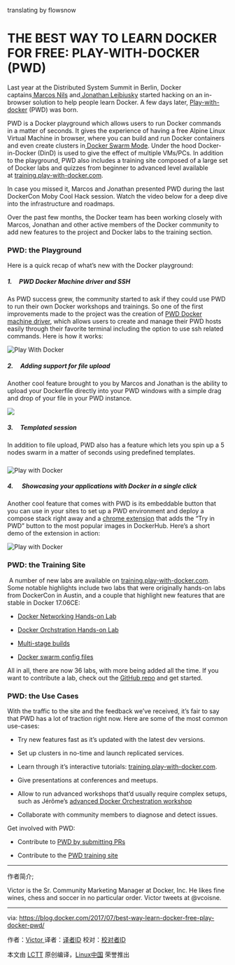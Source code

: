 translating by flowsnow

THE BEST WAY TO LEARN DOCKER FOR FREE: PLAY-WITH-DOCKER (PWD)
============================================================


Last year at the Distributed System Summit in Berlin, Docker captains[ Marcos Nils][15] and[ Jonathan Leibiusky][16] started hacking on an in-browser solution to help people learn Docker. A few days later, [Play-with-docker][17] (PWD) was born. 

PWD is a Docker playground which allows users to run Docker commands in a matter of seconds. It gives the experience of having a free Alpine Linux Virtual Machine in browser, where you can build and run Docker containers and even create clusters in[ Docker Swarm Mode][18]. Under the hood Docker-in-Docker (DinD) is used to give the effect of multiple VMs/PCs. In addition to the playground, PWD also includes a training site composed of a large set of Docker labs and quizzes from beginner to advanced level available at [training.play-with-docker.com][19].

In case you missed it, Marcos and Jonathan presented PWD during the last DockerCon Moby Cool Hack session. Watch the video below for a deep dive into the infrastructure and roadmaps.


Over the past few months, the Docker team has been working closely with Marcos, Jonathan and other active members of the Docker community to add new features to the project and Docker labs to the training section.

### PWD: the Playground

Here is a quick recap of what’s new with the Docker playground:

##### 1\.     PWD Docker Machine driver and SSH

As PWD success grew, the community started to ask if they could use PWD to run their own Docker workshops and trainings. So one of the first improvements made to the project was the creation of [PWD Docker machine driver][20], which allows users to create and manage their PWD hosts easily through their favorite terminal including the option to use ssh related commands. Here is how it works:

![Play With Docker](https://i2.wp.com/blog.docker.com/wp-content/uploads/ssh.gif?zoom=1.5625&resize=710%2C446&ssl=1)

##### 2\.     Adding support for file upload

Another cool feature brought to you by Marcos and Jonathan is the ability to upload your Dockerfile directly into your PWD windows with a simple drag and drop of your file in your PWD instance.

![](https://i0.wp.com/blog.docker.com/wp-content/uploads/pwd_upload-1.gif?zoom=1.5625&resize=710%2C406&ssl=1)

##### 3\.     Templated session

In addition to file upload, PWD also has a feature which lets you spin up a 5 nodes swarm in a matter of seconds using predefined templates.

##### 
![Play with Docker](https://i1.wp.com/blog.docker.com/wp-content/uploads/templated-session-1.gif?zoom=1.5625&resize=710%2C412&ssl=1)

##### 4\.      Showcasing your applications with Docker in a single click

Another cool feature that comes with PWD is its embeddable button that you can use in your sites to set up a PWD environment and deploy a compose stack right away and a [chrome extension][21] that adds the “Try in PWD” button to the most popular images in DockerHub. Here’s a short demo of the extension in action:

 ![Play with Docker](https://lh5.googleusercontent.com/FqIHfES8KdNCY7YT9fZb5DbL7WYq6Qwb30RgubXix2x2ImJkaHrsEBZbb4rAxilhxgNmu56cQWZHiAbft3ox_T7UXn5oQRtRuxjrFhqRSiSXwFRJcLq6cWiAyg-pFddiJIVs0rY) 

### PWD: the Training Site

 A number of new labs are available on [training.play-with-docker.com][22]. Some notable highlights include two labs that were originally hands-on labs from DockerCon in Austin, and a couple that highlight new features that are stable in Docker 17.06CE:

*   [Docker Networking Hands-on Lab][1]

*   [Docker Orchstration Hands-on Lab][2]

*   [Multi-stage builds][3]

*   [Docker swarm config files][4]

All in all, there are now 36 labs, with more being added all the time. If you want to contribute a lab, check out the [GitHub repo][23] and get started.

### PWD: the Use Cases

With the traffic to the site and the feedback we’ve received, it’s fair to say that PWD has a lot of traction right now. Here are some of the most common use-cases:

*   Try new features fast as it’s updated with the latest dev versions.

*   Set up clusters in no-time and launch replicated services.

*   Learn through it’s interactive tutorials: [training.play-with-docker.com][5].

*   Give presentations at conferences and meetups.

*   Allow to run advanced workshops that’d usually require complex setups, such as Jérôme’s [advanced Docker Orchestration workshop][6]

*   Collaborate with community members to diagnose and detect issues.

Get involved with PWD:

*   Contribute to [PWD by submitting PRs][7]

*   Contribute to the [PWD training site][8]

--------------------------------------------------------------------------------

作者简介;

Victor is the Sr. Community Marketing Manager at Docker, Inc. He likes fine wines, chess and soccer in no particular order. Victor tweets at @vcoisne.



--------------------------------------------------------------------------------

via: https://blog.docker.com/2017/07/best-way-learn-docker-free-play-docker-pwd/

作者：[Victor ][a]
译者：[译者ID](https://github.com/译者ID)
校对：[校对者ID](https://github.com/校对者ID)

本文由 [LCTT](https://github.com/LCTT/TranslateProject) 原创编译，[Linux中国](https://linux.cn/) 荣誉推出

[a]:https://blog.docker.com/author/victor_c/
[1]:http://training.play-with-docker.com/docker-networking-hol/
[2]:http://training.play-with-docker.com/orchestration-hol/
[3]:http://training.play-with-docker.com/multi-stage/
[4]:http://training.play-with-docker.com/swarm-config/
[5]:http://training.play-with-docker.com/
[6]:https://github.com/docker/labs/tree/master/Docker-Orchestration
[7]:https://github.com/play-with-docker/
[8]:https://github.com/play-with-docker/training
[9]:https://blog.docker.com/author/victor_c/
[10]:https://blog.docker.com/tag/docker-labs/
[11]:https://blog.docker.com/tag/docker-training/
[12]:https://blog.docker.com/tag/docker-workshops/
[13]:https://blog.docker.com/tag/play-with-docker/
[14]:https://blog.docker.com/tag/pwd/
[15]:https://www.twitter.com/marcosnils
[16]:https://www.twitter.com/xetorthio
[17]:http://play-with-docker.com/
[18]:https://docs.docker.com/engine/swarm/
[19]:http://training.play-with-docker.com/
[20]:https://github.com/play-with-docker/docker-machine-driver-pwd/releases/tag/v0.0.5
[21]:https://chrome.google.com/webstore/detail/play-with-docker/kibbhpioncdhmamhflnnmfonadknnoan
[22]:http://training.play-with-docker.com/
[23]:https://github.com/play-with-docker/play-with-docker.github.io
